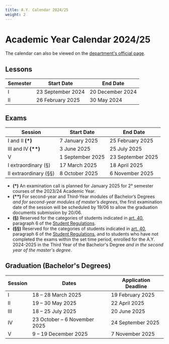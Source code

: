 ```yaml
---
title: A.Y. Calendar 2024/25
weight: 2
---
```


# Academic Year Calendar 2024/25

The calendar can also be viewed on the [department's official page](https://i3s.web.uniroma1.it/en/programme-calendar).

## Lessons

| Semester | Start Date        | End Date         |
|----------|-------------------|------------------|
| I        | 23 September 2024 | 20 December 2024 |
| II       | 26 February 2025  | 30 May 2024      |

## Exams

| Session                | Start Date       | End Date          |
|------------------------|------------------|-------------------|
| I and II <b>(*)</b>    | 7 January 2025   | 25 February 2025  |
| III and IV <b>(**)</b> | 3 June 2025      | 25 July 2025      |
| V                      | 1 September 2025 | 23 September 2025 |
| I extraordinary (§)    | 17 March 2025    | 18 April 2025     |
| II extraordinary (§§)  | 8 October 2025   | 6 November 2025   |

- **(*)** An examination call is planned for January 2025 for 2° semester courses of the 2023/24 Academic Year.
- **(\*\*)** For second-year and Third-Year modules of Bachelor’s Degrees _and for second-year modules of master’s degrees_, the first examination date of the session will be scheduled by 19/06 to allow the graduation documents submission by 20/06.
- **(§)** Reserved for the categories of students indicated in [art. 40](https://www.uniroma1.it/en/content/exams), paragraph 6 of the [Student Regulations](https://www.uniroma1.it/en/pagina/student-regulations).
- **(§§)** Reserved for the categories of students indicated in [art. 40](https://www.uniroma1.it/en/content/exams), paragraph 6 of the [Student Regulations](https://www.uniroma1.it/en/pagina/student-regulations), and to students who have not completed the exams within the set time period, enrolled for the A.Y. 2024-2025 in the Third Year of the Bachelor's Degree _and in the second year of the master's degree_.

## Graduation (Bachelor's Degrees)

| Session | Dates                        | Application Deadline |
|---------|------------------------------|----------------------|
| I       | 18 – 28 March 2025           | 19 February 2025     |
| II      | 19 – 30 May 2025             | 22 April 2025        |
| III     | 18 – 25 July 2025            | 20 June 2025         |
| IV      | 23 October – 6 November 2025 | 24 September 2025    |
| V       | 9 – 19 December 2025         | 7 November 2025      |
